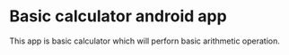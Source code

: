 # Basic calculator android app
This app is basic calculator which will perforn basic arithmetic operation. 
